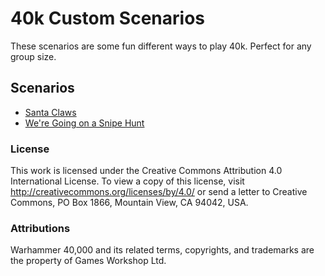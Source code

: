 # 40k Custom Scenarios

These scenarios are some fun different ways to play 40k.  Perfect for any group size.

## Scenarios

- [Santa Claws](./SantaClaws.md)
- [We're Going on a Snipe Hunt](./SnipeHunt.md)

### License

This work is licensed under the Creative Commons Attribution 4.0 International License. To view a copy of this license, visit http://creativecommons.org/licenses/by/4.0/ or send a letter to Creative Commons, PO Box 1866, Mountain View, CA 94042, USA.


### Attributions

Warhammer 40,000 and its related terms, copyrights, and trademarks are the property of Games Workshop Ltd.  